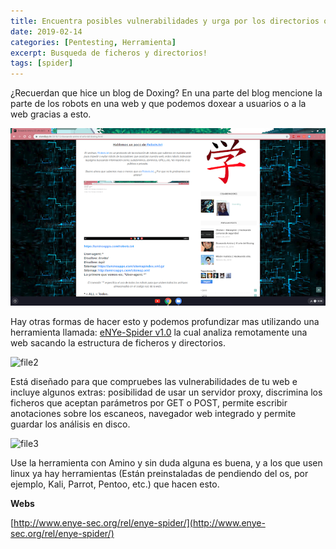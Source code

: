 ```yaml
---
title: Encuentra posibles vulnerabilidades y urga por los directorios o ficheros.
date: 2019-02-14
categories: [Pentesting, Herramienta]
excerpt: Busqueda de ficheros y directorios!
tags: [spider]
---
```


¿Recuerdan que hice un blog de Doxing? En una parte del blog mencione la parte de los robots en una web y que podemos doxear a usuarios o a la web gracias a esto.  
  
![file](/assets/img/post/18/file_0.png) 

Hay otras formas de hacer esto y podemos profundizar mas utilizando una herramienta llamada: [eNYe-Spider v1.0](http://www.enye-sec.org/programas/eNYeSpider-v1.0.zip) la cual analiza remotamente una web sacando la estructura de ficheros y directorios.  
  
![file2](/assets/img/post/17/file_1.jpg) 
  
Está diseñado para que compruebes las vulnerabilidades de tu web e incluye algunos extras: posibilidad de usar un servidor proxy, discrimina los ficheros que aceptan parámetros por GET o POST, permite escribir anotaciones sobre los escaneos, navegador web integrado y permite guardar los análisis en disco.  
  
![file3](/assets/img/post/17/file2.png) 

Use la herramienta con Amino y sin duda alguna es buena, y a los que usen linux ya hay herramientas (Están preinstaladas de pendiendo del os, por ejemplo, Kali, Parrot, Pentoo, etc.) que hacen esto.  
  
**Webs**
  
[http://www.enye-sec.org/rel/enye-spider/](http://www.enye-sec.org/rel/enye-spider/)